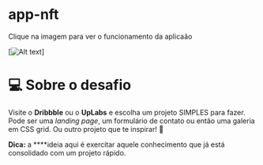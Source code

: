 # app-nft

Clique na imagem para ver o funcionamento da aplicaão

[![Alt text](https://img.youtube.com/vi/tNwtlCJnkI4/0.jpg)]


# 💻 Sobre o desafio

Visite o **Dribbble** ou o **UpLabs** e escolha um projeto SIMPLES para fazer. Pode ser uma *landing page*, um formulário de contato ou então uma galeria em CSS grid. Ou outro projeto que te inspirar! 🚀

**Dica:**  a ****ideia aqui é exercitar aquele conhecimento que já está consolidado com um projeto rápido.
